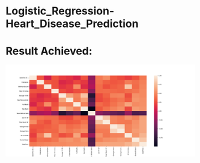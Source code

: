 # Logistic_Regression-Heart_Disease_Prediction

# Result Achieved:
![Heatmap](https://github.com/srikanthv0610/House_Price_Prediction/blob/main/plots/Heatmap_Collinearity.png)
